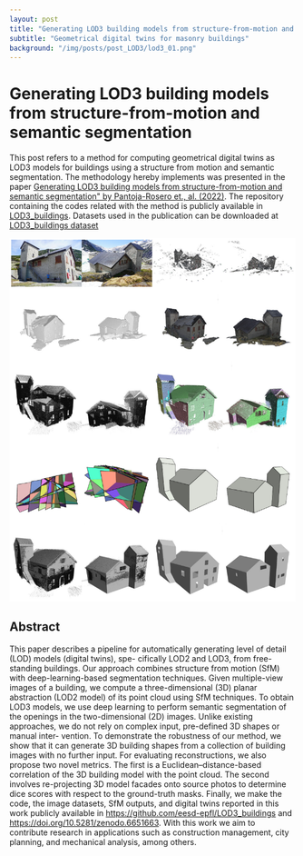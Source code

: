 ```yaml
---
layout: post
title: "Generating LOD3 building models from structure-from-motion and semantic segmentation"
subtitle: "Geometrical digital twins for masonry buildings"
background: "/img/posts/post_LOD3/lod3_01.png"
---
```


# Generating LOD3 building models from structure-from-motion and semantic segmentation

This post refers to a method for computing geometrical digital twins as LOD3 models for buildings using a structure from motion and semantic segmentation. The methodology hereby implements was presented in the paper [Generating LOD3 building models from structure-from-motion and semantic segmentation" by Pantoja-Rosero et., al. (2022)](https://doi.org/10.1016/j.autcon.2022.104430). The repository containing the codes related with the method is publicly available in [LOD3_buildings](https://github.com/bgpantojar/LOD3_buildings). Datasets used in the publication can be downloaded at [LOD3_buildings dataset](https://zenodo.org/record/6651663#.YvUh-GFByEI)

![IMDb page](/img/posts/post_LOD3/lod3_02.png)

## Abstract

This paper describes a pipeline for automatically generating level of detail (LOD) models (digital twins), spe-
cifically LOD2 and LOD3, from free-standing buildings. Our approach combines structure from motion (SfM)
with deep-learning-based segmentation techniques. Given multiple-view images of a building, we compute a
three-dimensional (3D) planar abstraction (LOD2 model) of its point cloud using SfM techniques. To obtain LOD3
models, we use deep learning to perform semantic segmentation of the openings in the two-dimensional (2D)
images. Unlike existing approaches, we do not rely on complex input, pre-defined 3D shapes or manual inter-
vention. To demonstrate the robustness of our method, we show that it can generate 3D building shapes from a
collection of building images with no further input. For evaluating reconstructions, we also propose two novel
metrics. The first is a Euclidean–distance-based correlation of the 3D building model with the point cloud. The
second involves re-projecting 3D model facades onto source photos to determine dice scores with respect to the
ground-truth masks. Finally, we make the code, the image datasets, SfM outputs, and digital twins reported in
this work publicly available in https://github.com/eesd-epfl/LOD3_buildings and https://doi.org/10.5281/zenodo.6651663.
With this work we aim to contribute research in applications such as construction management, city planning,
and mechanical analysis, among others.
